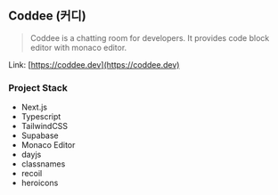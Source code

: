 ## Coddee (커디)

> Coddee is a chatting room for developers. It provides code block editor with monaco editor.

Link: [https://coddee.dev](https://coddee.dev)

### Project Stack

- Next.js
- Typescript
- TailwindCSS
- Supabase
- Monaco Editor
- dayjs
- classnames
- recoil
- heroicons
